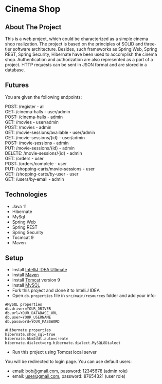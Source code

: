 # Cinema Shop

## About The Project
This is a web project, which could be characterized as a simple cinema shop realization. The project is based on the principles of SOLID and three-tier software architecture. Besides, such frameworks as Spring Web, Spring REST, Spring Security, Hibernate  have been used to accomplish the cinema shop. Authentication and authorization are also represented as a part of a project. HTTP requests can be sent in JSON format and are stored in a database.

## Futures
You are given the following endpoints:

POST: /register - all<br/>
GET: /cinema-halls - user/admin<br/>
POST: /cinema-halls - admin<br/>
GET: /movies - user/admin<br/>
POST: /movies - admin<br/>
GET: /movie-sessions/available - user/admin<br/>
GET: /movie-sessions/{id} - user/admin<br/>
POST: /movie-sessions - admin<br/>
PUT: /movie-sessions/{id} - admin<br/>
DELETE: /movie-sessions/{id} - admin<br/>
GET: /orders - user<br/>
POST: /orders/complete - user<br/>
PUT: /shopping-carts/movie-sessions - user<br/>
GET: /shopping-carts/by-user - user<br/>
GET: /users/by-email - admin<br/>

## Technologies

- Java 11
- Hibernate
- MySql
- Spring Web
- Spring REST
- Spring Security
- Tocmcat 9
- Maven

## Setup

- Install <a href="https://www.jetbrains.com/ru-ru/idea/download/#section=windows">IntelliJ IDEA Ultimate</a>
- Install <a href="https://mkyong.com/maven/how-to-install-maven-in-windows/">Maven</a>
- Install <a href="https://tomcat.apache.org/download-90.cgi">Tomcat</a> version 9
- Install <a href="https://dev.mysql.com/downloads/installer">MySQL</a>
- Fork this project and clone it to IntelliJ IDEA
- Open `db.properties` file in `src/main/resources` folder and add your info:
```
#MySQL properties
db.driver=YOUR_DRIVER
db.url=YOUR_DATABASE_URL
db.user=YOUR_USERNAME
db.password=YOUR_PASSWORD

#Hibernate properties
hibernate.show_sql=true
hibernate.hbm2ddl.auto=create
hibernate.dialect=org.hibernate.dialect.MySQL8Dialect
```
- Run this project using Tomcat local server<br/>

You will be redirected to login page. You can use default users:
- email: bob@gmail.com, password: 12345678 (admin role)
- email: user@gmail.com, password: 87654321 (user role)
